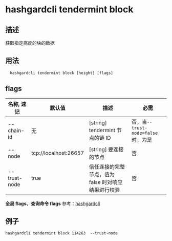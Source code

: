 # hashgardcli tendermint block

## 描述

获取指定高度的块的数据

## 用法

```
  hashgardcli tendermint block [height] [flags]
```

## flags

| 名称, 速记   | 默认值                | 描述                                                | 必需                               |
| ------------ | --------------------- | --------------------------------------------------- | ---------------------------------- |
| --chain-id   | 无                    | [string] tendermint 节点的链 ID                     | 否，当`--trust-node=false`时，为是 |
| --node       | tcp://localhost:26657 | [string] 要连接的节点                               | 否                                 |
| --trust-node | true                  | 信任连接的完整节点，值为 false 时对响应结果进行校验 | 否                                 |

**全局 flags、查询命令 flags** 参考：[hashgardcli](../README.md)

## 例子

```shell
hashgardcli tendermint block 114263  --trust-node
```
